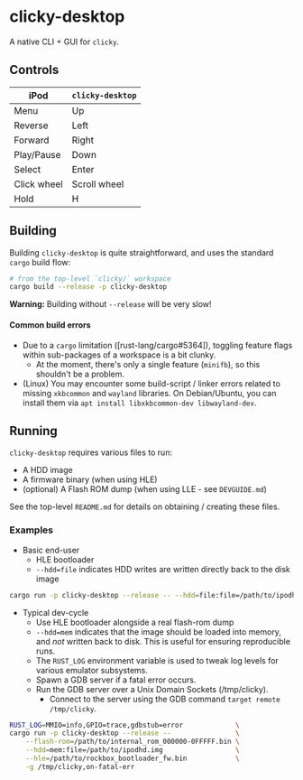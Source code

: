 # clicky-desktop

A native CLI + GUI for `clicky`.

## Controls

| iPod        | `clicky-desktop` |
| ----------- | ---------------- |
| Menu        | Up               |
| Reverse     | Left             |
| Forward     | Right            |
| Play/Pause  | Down             |
| Select      | Enter            |
| Click wheel | Scroll wheel     |
| Hold        | H                |

## Building

Building `clicky-desktop` is quite straightforward, and uses the standard `cargo` build flow:

```bash
# from the top-level `clicky/` workspace
cargo build --release -p clicky-desktop
```

**Warning:** Building without `--release` will be very slow!

#### Common build errors

-   Due to a `cargo` limitation ([rust-lang/cargo#5364]), toggling feature flags within sub-packages of a workspace is a bit clunky.
    -   At the moment, there's only a single feature (`minifb`), so this shouldn't be a problem.
-   (Linux) You may encounter some build-script / linker errors related to missing `xkbcommon` and `wayland` libraries. On Debian/Ubuntu, you can install them via `apt install libxkbcommon-dev libwayland-dev`.

## Running

`clicky-desktop` requires various files to run:

-   A HDD image
-   A firmware binary (when using HLE)
-   (optional) A Flash ROM dump (when using LLE - see `DEVGUIDE.md`)

See the top-level `README.md` for details on obtaining / creating these files.

### Examples

-   Basic end-user
    -   HLE bootloader
    -   `--hdd=file` indicates HDD writes are written directly back to the disk image

```bash
cargo run -p clicky-desktop --release -- --hdd=file:file=/path/to/ipodhd.img --hle=/path/to/rockbox_fw.bin
```

-   Typical dev-cycle
    -   Use HLE bootloader alongside a real flash-rom dump
    -   `--hdd=mem` indicates that the image should be loaded into memory, and _not_ written back to disk. This is useful for ensuring reproducible runs.
    -   The `RUST_LOG` environment variable is used to tweak log levels for various emulator subsystems.
    -   Spawn a GDB server if a fatal error occurs.
    -   Run the GDB server over a Unix Domain Sockets (/tmp/clicky).
        -   Connect to the server using the GDB command `target remote /tmp/clicky`.

```bash
RUST_LOG=MMIO=info,GPIO=trace,gdbstub=error             \
cargo run -p clicky-desktop --release --                \
    --flash-rom=/path/to/internal_rom_000000-0FFFFF.bin \
    --hdd=mem:file=/path/to/ipodhd.img                  \
    --hle=/path/to/rockbox_bootloader_fw.bin            \
    -g /tmp/clicky,on-fatal-err
```
